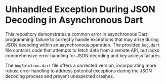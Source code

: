 # Unhandled Exception During JSON Decoding in Asynchronous Dart

This repository demonstrates a common error in asynchronous Dart programming:  failure to correctly handle exceptions that may arise during JSON decoding within an asynchronous operation. The provided `bug.dart` file contains code that attempts to fetch data from a remote API, but lacks comprehensive error handling for JSON decoding and key access failures.

The `bugSolution.dart` file offers a corrected version, incorporating more robust error handling to address potential exceptions during the JSON decoding process and prevent unexpected crashes.